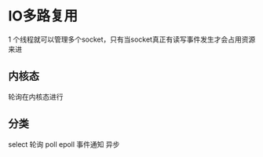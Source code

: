 # IO多路复用
1 个线程就可以管理多个socket，只有当socket真正有读写事件发生才会占用资源来进

## 内核态
轮询在内核态进行

## 分类
select 轮询
poll
epoll 事件通知 异步